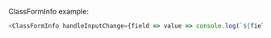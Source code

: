 ClassFormInfo example:

```js
<ClassFormInfo handleInputChange={field => value => console.log(`${fieldName} has ${value}`)}/>
```
